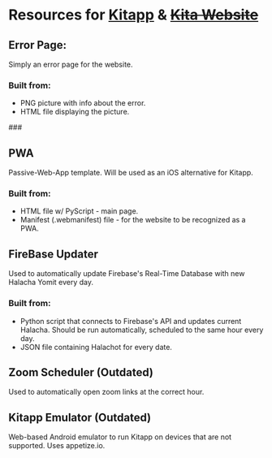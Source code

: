 # **Resources for** [**Kitapp**](https://play.google.com/store/apps/details?id=com.gurfi.GradeApp) **&** [**~~Kita Website~~**](https://sites.google.com/view/kita-g6)

## Error Page:
Simply an error page for the website.

### Built from:
+ PNG picture with info about the error.
+ HTML file displaying the picture.

###‎

## PWA
Passive-Web-App template.
Will be used as an iOS alternative for Kitapp.

### Built from:
+ HTML file w/ PyScript - main page.
+ Manifest (.webmanifest) file - for the website to be recognized as a PWA.

###

## FireBase Updater
Used to automatically update Firebase's Real-Time Database with new Halacha Yomit every day.

### Built from:
+ Python script that connects to Firebase's API and updates current Halacha. Should be run automatically, scheduled to the same hour every day. 
+ JSON file containing Halachot for every date.

###

## Zoom Scheduler (Outdated)
Used to automatically open zoom links at the correct hour. 

###

## Kitapp Emulator (Outdated)
Web-based Android emulator to run Kitapp on devices that are not supported. Uses appetize.io.
